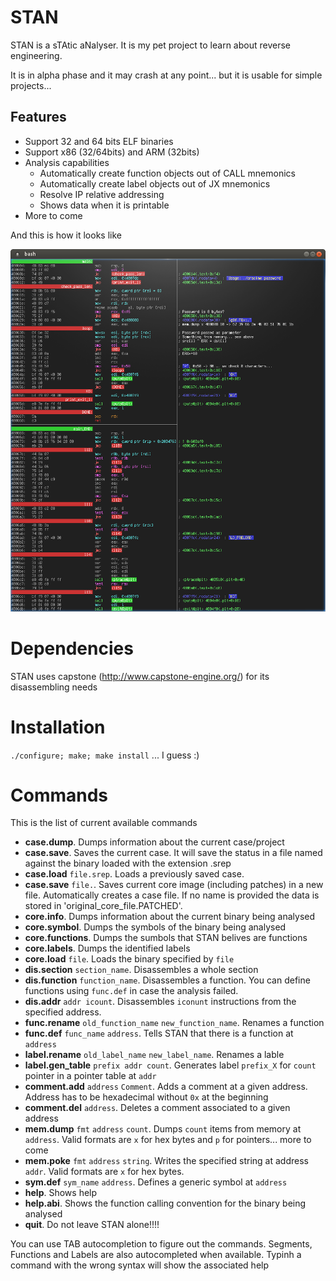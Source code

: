 # STAN
STAN is a sTAtic aNalyser. It is my pet project to learn about reverse engineering.

It is in alpha phase and it may crash at any point... but it is usable for simple projects...

## Features

* Support 32 and 64 bits ELF binaries
* Support x86 (32/64bits) and ARM (32bits)
* Analysis capabilities
  - Automatically create function objects out of CALL mnemonics
  - Automatically create label objects out of JX mnemonics
  - Resolve IP relative addressing
  - Shows data when it is printable
* More to come

And this is how it looks like

![Alt text](/img/stan.png?raw=true "Stan in Action")

# Dependencies
STAN uses capstone (http://www.capstone-engine.org/) for its disassembling needs

# Installation

`./configure; make; make install` ... I guess :)

# Commands

This is the list of current available commands

* __case.dump__. Dumps information about the current case/project
* __case.save__. Saves the current case. It will save the status in a file named against the binary loaded with the extension .srep
* __case.load__ `file.srep`. Loads a previously saved case. 
* __case.save__ `file.`. Saves current core image (including patches) in a new file. Automatically creates a case file. If no name is provided the data is stored in 'original_core_file.PATCHED'. 
* __core.info__. Dumps  information about the current binary being analysed
* __core.symbol__. Dumps the symbols of the binary being analysed
* __core.functions__. Dumps the sumbols that STAN belives are functions
* __core.labels__. Dumps the identified labels
* __core.load__ `file`. Loads the binary specified by `file`
* __dis.section__ `section_name`. Disassembles a whole section
* __dis.function__ `function_name`. Disassembles a function. You can define functions using `func.def` in case the analysis failed.
* __dis.addr__ `addr icount`. Disassembles `iconunt` instructions from the specified address.
* __func.rename__ `old_function_name` `new_function_name`. Renames a function
* __func.def__ `func_name` `address`. Tells STAN that there is a function at `address`
* __label.rename__ `old_label_name` `new_label_name`. Renames a lable
* __label.gen_table__ `prefix addr count`. Generates label `prefix_X` for `count` pointer in a pointer table at `addr`
* __comment.add__ `address` `Comment`. Adds a comment at a given address. Address has to be hexadecimal without `0x` at the beginning
* __comment.del__ `address`. Deletes a comment associated to a given address
* __mem.dump__ `fmt` `address` `count`. Dumps `count` items from memory at `address`. Valid formats are `x` for hex bytes and `p` for pointers... more to come
* __mem.poke__ `fmt` `address` `string`. Writes the specified string at address `addr`. Valid formats are `x` for hex bytes. 
* __sym.def__ `sym_name` `address`. Defines a generic symbol at `address`
* __help__. Shows help
* __help.abi__. Shows the function calling convention for the binary being analysed
* __quit__. Do not leave STAN alone!!!!

You can use TAB autocompletion to figure out the commands. Segments, Functions and Labels are also autocompleted when available. Typinh a command with the wrong syntax will show the associated help

